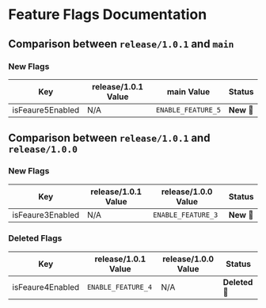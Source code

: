 # Feature Flags Documentation

## Comparison between `release/1.0.1` and `main`
### New Flags
| Key | release/1.0.1 Value | main Value | Status |
|-----|--------------------|--------------------|--------|
| isFeaure5Enabled | N/A | `ENABLE_FEATURE_5` | **New 🔵** |

## Comparison between `release/1.0.1` and `release/1.0.0`
### New Flags
| Key | release/1.0.1 Value | release/1.0.0 Value | Status |
|-----|--------------------|--------------------|--------|
| isFeaure3Enabled | N/A | `ENABLE_FEATURE_3` | **New 🔵** |

### Deleted Flags
| Key | release/1.0.1 Value | release/1.0.0 Value | Status |
|-----|--------------------|--------------------|--------|
| isFeaure4Enabled | `ENABLE_FEATURE_4` | N/A | **Deleted 🔴** |


